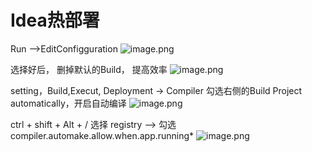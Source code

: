 # Idea热部署

Run –>EditConfigguration
![image.png](https://cdn.nlark.com/yuque/0/2019/png/291118/1564991680420-b853e254-c483-4a3d-8322-8a45cfac8ed2.png#align=left&display=inline&height=543&name=image.png&originHeight=848&originWidth=1422&size=86618&status=done&width=910.08)

选择好后， 删掉默认的Build， 提高效率
![image.png](https://cdn.nlark.com/yuque/0/2019/png/291118/1564991776749-fe15d6e7-d70b-4c06-b3b4-b067e709a57a.png#align=left&display=inline&height=537&name=image.png&originHeight=839&originWidth=1428&size=83567&status=done&width=913.92)

setting，Build,Execut, Deployment -> Compiler 勾选右侧的Build Project automatically，开启自动编译
![image.png](https://cdn.nlark.com/yuque/0/2019/png/291118/1564991868803-13dbadda-d56d-4b87-b3b3-fbed17b09cbf.png#align=left&display=inline&height=563&name=image.png&originHeight=879&originWidth=1511&size=113527&status=done&width=967.04)

ctrl + shift + Alt + / 选择 registry –> 勾选compiler.automake.allow.when.app.running*
![image.png](https://cdn.nlark.com/yuque/0/2019/png/291118/1564992210963-3952b397-79ba-4cf5-8828-44613566c1fd.png#align=left&display=inline&height=531&name=image.png&originHeight=830&originWidth=1024&size=73868&status=done&width=655.36)
